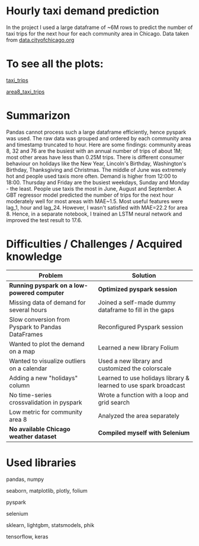 # Hourly taxi demand prediction
In the project I used a large dataframe of ~6M rows to predict the number of taxi trips for the next hour for each community area in Chicago. Data taken from [data.cityofchicago.org](https://data.cityofchicago.org/Transportation/Taxi-Trips-2022/npd7-ywjz)

# To see all the plots:
[taxi_trips](https://nbviewer.org/github/vladislavziyangulov/workshop/blob/main/taxi_trips.ipynb)

[area8_taxi_trips](https://nbviewer.org/github/vladislavziyangulov/workshop/blob/b0b28e7bf40116310989eaec6ceac840bb01febe/area8_taxi_trips.ipynb)

# Summarizon

Pandas cannot process such a large dataframe efficiently, hence pyspark was used. The raw data was grouped and ordered by each community area and timestamp truncated to hour. Here are some findings: community areas 8, 32 and 76 are the busiest with an annual number of trips of about 1M; most other areas have less than 0.25M trips. There is different consumer behaviour on holidays like the New Year, Lincoln's Birthday, Washington's Birthday, Thanksgiving and Christmas. The middle of June was extremely hot and people used taxis more often. Demand is higher from 12:00 to 18:00. Thursday and Friday are the busiest weekdays, Sunday and Monday - the least. People use taxis the most in June, August and September. A GBT regressor model predicted the number of trips for the next hour moderately well for most areas with MAE~1.5. Most useful features were lag_1, hour and lag_24. However, I wasn't satisfied with MAE=22.2 for area 8. Hence, in a separate notebook, I trained an LSTM neural network and improved the test result to 17.6. 

# Difficulties / Challenges / Acquired knowledge
| Problem | Solution |
|--|--|
| **Running pyspark on a low-powered computer** | **Optimized pyspark session** |
| Missing data of demand for several hours | Joined a self-made dummy dataframe to fill in the gaps |
| Slow conversion from Pyspark to Pandas DataFrames | Reconfigured Pyspark session |
| Wanted to plot the demand on a map | Learned a new library Folium |
| Wanted to visualize outliers on a calendar | Used a new library and customized the colorscale |
| Adding a new "holidays" column | Learned to use holidays library & learned to use spark broadcast|
| No time-series crossvalidation in pyspark |  Wrote a function with a loop and grid search |
| Low metric for community area 8 | Analyzed the area separately |
| **No available Chicago weather dataset** | **Compiled myself with Selenium** |

# Used libraries
pandas, numpy

seaborn, matplotlib, plotly, folium

pyspark

selenium

sklearn, lightgbm, statsmodels, phik

tensorflow, keras
